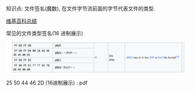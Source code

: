 知识点: 文件签名(魔数), 在文件字节流前面的字节代表文件的类型.

[维基百科总结](https://en.wikipedia.org/wiki/List_of_file_signatures)

常见的文件类型签名(16 进制展示)

![Alt text](img/00-file-magic-number.png)

25 50 44 46 2D (16进制展示) : pdf